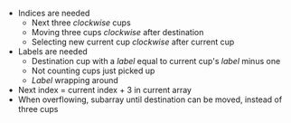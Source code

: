 * Indices are needed
    * Next three _clockwise_ cups
    * Moving three cups _clockwise_ after destination
    * Selecting new current cup _clockwise_ after current cup
* Labels are needed
    * Destination cup with a _label_ equal to current cup's _label_ minus one
    * Not counting cups just picked up
    * _Label_ wrapping around
* Next index = current index + 3 in current array
* When overflowing, subarray until destination can be moved, instead of three cups

